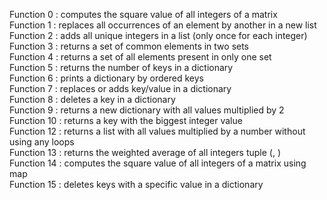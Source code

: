 Function 0 : computes the square value of all integers of a matrix  
Function 1 : replaces all occurrences of an element by another in a new list  
Function 2 : adds all unique integers in a list (only once for each integer)  
Function 3 : returns a set of common elements in two sets  
Function 4 : returns a set of all elements present in only one set  
Function 5 : returns the number of keys in a dictionary  
Function 6 : prints a dictionary by ordered keys  
Function 7 : replaces or adds key/value in a dictionary  
Function 8 : deletes a key in a dictionary  
Function 9 : returns a new dictionary with all values multiplied by 2  
Function 10 : returns a key with the biggest integer value  
Function 12 : returns a list with all values multiplied by a number without using any loops  
Function 13 : returns the weighted average of all integers tuple (<score>, <weight>)  
Function 14 : computes the square value of all integers of a matrix using map  
Function 15 : deletes keys with a specific value in a dictionary  
